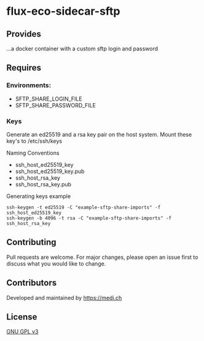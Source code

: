 # flux-eco-sidecar-sftp
## Provides
...a docker container with a custom sftp login and password
## Requires
### Environments:
- SFTP_SHARE_LOGIN_FILE
- SFTP_SHARE_PASSWORD_FILE

### Keys
Generate an ed25519 and a rsa key pair on the host system. Mount these key's to /etc/ssh/keys

Naming Conventions
- ssh_host_ed25519_key
- ssh_host_ed25519_key.pub
- ssh_host_rsa_key
- ssh_host_rsa_key.pub


Generating keys example
```
ssh-keygen -t ed25519 -C "example-sftp-share-imports" -f ssh_host_ed25519_key
ssh-keygen -b 4096 -t rsa -C "example-sftp-share-imports" -f ssh_host_rsa_key
```

## Contributing

Pull requests are welcome. For major changes, please open an issue first
to discuss what you would like to change.

## Contributors
Developed and maintained by https://medi.ch

## License

[GNU GPL v3](LICENSE.md)
